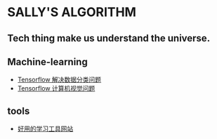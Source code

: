 # SALLY'S ALGORITHM

## Tech thing make us understand the universe.

## Machine-learning

- [Tensorflow 解决数据分类问题](ml/tensorflow-classification.md)
- [Tensorflow 计算机视觉问题](ml/tensorflow-cv.md)

## tools

- [好用的学习工具网站](tools/tool-site-for-study.md)
